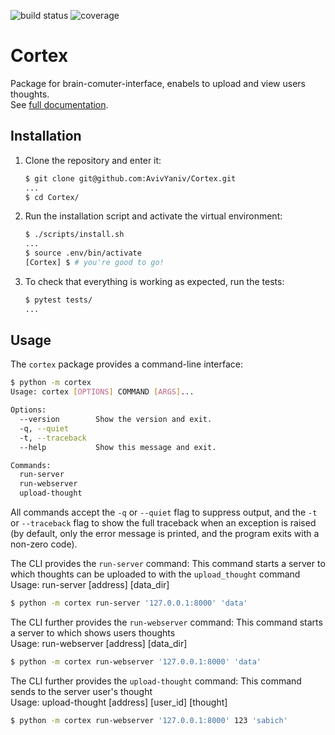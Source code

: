 ![build status](https://api.travis-ci.com/AvivYaniv/Cortex.svg?branch=master)
![coverage](https://codecov.io/gh/AvivYaniv/Cortex/branch/master/graph/badge.svg)

# Cortex

Package for brain-comuter-interface, enabels to upload and view users thoughts. 
<br/>See [full documentation](https://braincomputerinterface.readthedocs.io/en/latest/).

## Installation

1. Clone the repository and enter it:

    ```sh
    $ git clone git@github.com:AvivYaniv/Cortex.git
    ...
    $ cd Cortex/
    ```

2. Run the installation script and activate the virtual environment:

    ```sh
    $ ./scripts/install.sh
    ...
    $ source .env/bin/activate
    [Cortex] $ # you're good to go!
    ```

3. To check that everything is working as expected, run the tests:


    ```sh
    $ pytest tests/
    ...
    ```

## Usage

The `cortex` package provides a command-line interface:

```sh
$ python -m cortex
Usage: cortex [OPTIONS] COMMAND [ARGS]...

Options:
  --version        Show the version and exit.
  -q, --quiet
  -t, --traceback
  --help           Show this message and exit.

Commands:
  run-server
  run-webserver
  upload-thought

```

All commands accept the `-q` or `--quiet` flag to suppress output, and the `-t`
or `--traceback` flag to show the full traceback when an exception is raised
(by default, only the error message is printed, and the program exits with a
non-zero code).

The CLI provides the `run-server` command:
	This command starts a server to which thoughts can be uploaded to with the `upload_thought` command
	<br/> Usage: run-server [address] [data_dir]

```sh
$ python -m cortex run-server '127.0.0.1:8000' 'data'

```

The CLI further provides the `run-webserver` command:
	This command starts a server to which shows users thoughts
	<br/> Usage: run-webserver [address] [data_dir]

```sh
$ python -m cortex run-webserver '127.0.0.1:8000' 'data'

```

The CLI further provides the `upload-thought` command:
	This command sends to the server user's thought
	<br/> Usage: upload-thought [address] [user_id] [thought]

```sh
$ python -m cortex run-webserver '127.0.0.1:8000' 123 'sabich'

```
